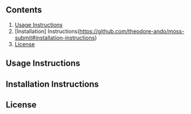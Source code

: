 ## Contents

1. [Usage Instructions](https://github.com/theodore-ando/moss-submit#usage-instructions)
2. [Installation] Instructions(https://github.com/theodore-ando/moss-submit#installation-instructions)
3. [License](https://github.com/theodore-ando/moss-submit#license)

## Usage Instructions

## Installation Instructions

## License
